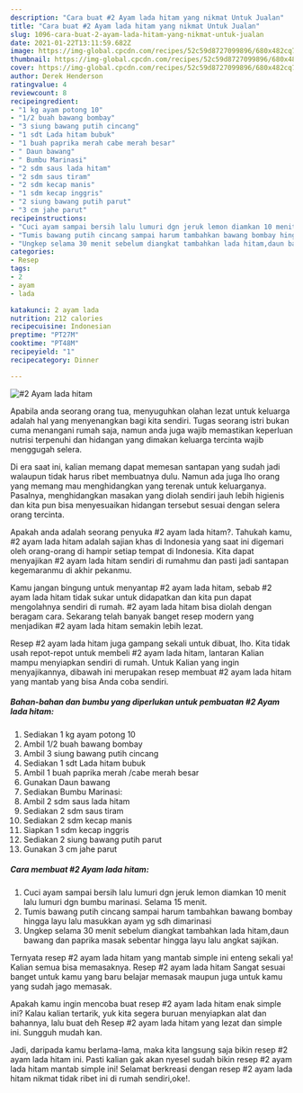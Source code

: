 ```yaml
---
description: "Cara buat #2 Ayam lada hitam yang nikmat Untuk Jualan"
title: "Cara buat #2 Ayam lada hitam yang nikmat Untuk Jualan"
slug: 1096-cara-buat-2-ayam-lada-hitam-yang-nikmat-untuk-jualan
date: 2021-01-22T13:11:59.682Z
image: https://img-global.cpcdn.com/recipes/52c59d8727099896/680x482cq70/2-ayam-lada-hitam-foto-resep-utama.jpg
thumbnail: https://img-global.cpcdn.com/recipes/52c59d8727099896/680x482cq70/2-ayam-lada-hitam-foto-resep-utama.jpg
cover: https://img-global.cpcdn.com/recipes/52c59d8727099896/680x482cq70/2-ayam-lada-hitam-foto-resep-utama.jpg
author: Derek Henderson
ratingvalue: 4
reviewcount: 8
recipeingredient:
- "1 kg ayam potong 10"
- "1/2 buah bawang bombay"
- "3 siung bawang putih cincang"
- "1 sdt Lada hitam bubuk"
- "1 buah paprika merah cabe merah besar"
- " Daun bawang"
- " Bumbu Marinasi"
- "2 sdm saus lada hitam"
- "2 sdm saus tiram"
- "2 sdm kecap manis"
- "1 sdm kecap inggris"
- "2 siung bawang putih parut"
- "3 cm jahe parut"
recipeinstructions:
- "Cuci ayam sampai bersih lalu lumuri dgn jeruk lemon diamkan 10 menit lalu lumuri dgn bumbu marinasi. Selama 15 menit."
- "Tumis bawang putih cincang sampai harum tambahkan bawang bombay hingga layu lalu masukkan ayam yg sdh dimarinasi"
- "Ungkep selama 30 menit sebelum diangkat tambahkan lada hitam,daun bawang dan paprika masak sebentar hingga layu lalu angkat sajikan."
categories:
- Resep
tags:
- 2
- ayam
- lada

katakunci: 2 ayam lada 
nutrition: 212 calories
recipecuisine: Indonesian
preptime: "PT27M"
cooktime: "PT48M"
recipeyield: "1"
recipecategory: Dinner

---
```



![#2 Ayam lada hitam](https://img-global.cpcdn.com/recipes/52c59d8727099896/680x482cq70/2-ayam-lada-hitam-foto-resep-utama.jpg)

Apabila anda seorang orang tua, menyuguhkan olahan lezat untuk keluarga adalah hal yang menyenangkan bagi kita sendiri. Tugas seorang istri bukan cuma menangani rumah saja, namun anda juga wajib memastikan keperluan nutrisi terpenuhi dan hidangan yang dimakan keluarga tercinta wajib menggugah selera.

Di era  saat ini, kalian memang dapat memesan santapan yang sudah jadi walaupun tidak harus ribet membuatnya dulu. Namun ada juga lho orang yang memang mau menghidangkan yang terenak untuk keluarganya. Pasalnya, menghidangkan masakan yang diolah sendiri jauh lebih higienis dan kita pun bisa menyesuaikan hidangan tersebut sesuai dengan selera orang tercinta. 



Apakah anda adalah seorang penyuka #2 ayam lada hitam?. Tahukah kamu, #2 ayam lada hitam adalah sajian khas di Indonesia yang saat ini digemari oleh orang-orang di hampir setiap tempat di Indonesia. Kita dapat menyajikan #2 ayam lada hitam sendiri di rumahmu dan pasti jadi santapan kegemaranmu di akhir pekanmu.

Kamu jangan bingung untuk menyantap #2 ayam lada hitam, sebab #2 ayam lada hitam tidak sukar untuk didapatkan dan kita pun dapat mengolahnya sendiri di rumah. #2 ayam lada hitam bisa diolah dengan beragam cara. Sekarang telah banyak banget resep modern yang menjadikan #2 ayam lada hitam semakin lebih lezat.

Resep #2 ayam lada hitam juga gampang sekali untuk dibuat, lho. Kita tidak usah repot-repot untuk membeli #2 ayam lada hitam, lantaran Kalian mampu menyiapkan sendiri di rumah. Untuk Kalian yang ingin menyajikannya, dibawah ini merupakan resep membuat #2 ayam lada hitam yang mantab yang bisa Anda coba sendiri.

<!--inarticleads1-->

##### Bahan-bahan dan bumbu yang diperlukan untuk pembuatan #2 Ayam lada hitam:

1. Sediakan 1 kg ayam potong 10
1. Ambil 1/2 buah bawang bombay
1. Ambil 3 siung bawang putih cincang
1. Sediakan 1 sdt Lada hitam bubuk
1. Ambil 1 buah paprika merah /cabe merah besar
1. Gunakan  Daun bawang
1. Sediakan  Bumbu Marinasi:
1. Ambil 2 sdm saus lada hitam
1. Sediakan 2 sdm saus tiram
1. Sediakan 2 sdm kecap manis
1. Siapkan 1 sdm kecap inggris
1. Sediakan 2 siung bawang putih parut
1. Gunakan 3 cm jahe parut




<!--inarticleads2-->

##### Cara membuat #2 Ayam lada hitam:

1. Cuci ayam sampai bersih lalu lumuri dgn jeruk lemon diamkan 10 menit lalu lumuri dgn bumbu marinasi. Selama 15 menit.
1. Tumis bawang putih cincang sampai harum tambahkan bawang bombay hingga layu lalu masukkan ayam yg sdh dimarinasi
1. Ungkep selama 30 menit sebelum diangkat tambahkan lada hitam,daun bawang dan paprika masak sebentar hingga layu lalu angkat sajikan.




Ternyata resep #2 ayam lada hitam yang mantab simple ini enteng sekali ya! Kalian semua bisa memasaknya. Resep #2 ayam lada hitam Sangat sesuai banget untuk kamu yang baru belajar memasak maupun juga untuk kamu yang sudah jago memasak.

Apakah kamu ingin mencoba buat resep #2 ayam lada hitam enak simple ini? Kalau kalian tertarik, yuk kita segera buruan menyiapkan alat dan bahannya, lalu buat deh Resep #2 ayam lada hitam yang lezat dan simple ini. Sungguh mudah kan. 

Jadi, daripada kamu berlama-lama, maka kita langsung saja bikin resep #2 ayam lada hitam ini. Pasti kalian gak akan nyesel sudah bikin resep #2 ayam lada hitam mantab simple ini! Selamat berkreasi dengan resep #2 ayam lada hitam nikmat tidak ribet ini di rumah sendiri,oke!.

